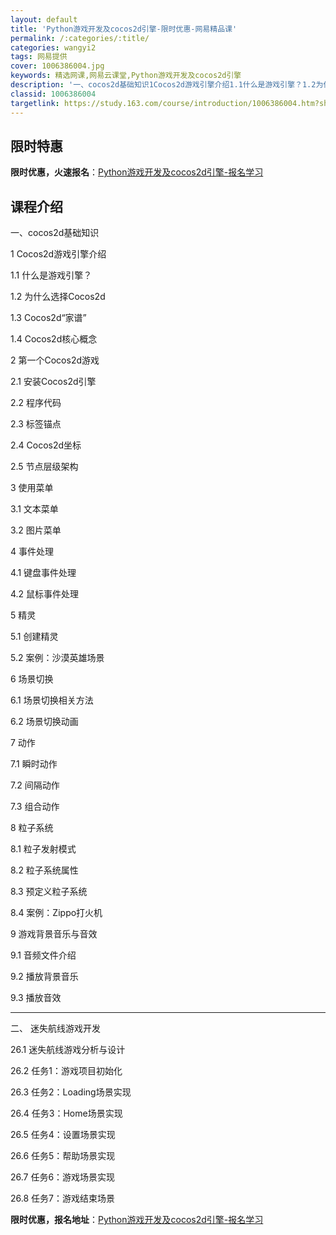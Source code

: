 ```yaml
---
layout: default
title: 'Python游戏开发及cocos2d引擎-限时优惠-网易精品课'
permalink: /:categories/:title/
categories: wangyi2
tags: 网易提供
cover: 1006386004.jpg
keywords: 精选网课,网易云课堂,Python游戏开发及cocos2d引擎
description: '一、cocos2d基础知识1Cocos2d游戏引擎介绍1.1什么是游戏引擎？1.2为什么选择Cocos2d1.3Coco'
classid: 1006386004
targetlink: https://study.163.com/course/introduction/1006386004.htm?share=1&shareId=1025206652&utm_campaign=share&utm_medium=iphoneShare&utm_source=&utm_u=1025206652
---
```


## 限时特惠

**限时优惠，火速报名**：[Python游戏开发及cocos2d引擎-报名学习](https://study.163.com/course/introduction/1006386004.htm?share=1&shareId=1025206652&utm_campaign=share&utm_medium=iphoneShare&utm_source=&utm_u=1025206652)

## 课程介绍

一、cocos2d基础知识

1 Cocos2d游戏引擎介绍

1.1 什么是游戏引擎？

1.2 为什么选择Cocos2d

1.3 Cocos2d“家谱”

1.4 Cocos2d核心概念

2 第一个Cocos2d游戏

2.1 安装Cocos2d引擎

2.2 程序代码

2.3 标签锚点

2.4 Cocos2d坐标

2.5 节点层级架构

3 使用菜单

3.1 文本菜单

3.2 图片菜单

4 事件处理

4.1 键盘事件处理

4.2 鼠标事件处理

5 精灵

5.1 创建精灵

5.2 案例：沙漠英雄场景

6 场景切换

6.1 场景切换相关方法

6.2 场景切换动画

7 动作

7.1 瞬时动作

7.2 间隔动作

7.3 组合动作

8 粒子系统

8.1 粒子发射模式

8.2 粒子系统属性

8.3 预定义粒子系统

8.4 案例：Zippo打火机

9 游戏背景音乐与音效

9.1 音频文件介绍

9.2 播放背景音乐

9.3 播放音效 

--------------------------------------

二、 迷失航线游戏开发

26.1 迷失航线游戏分析与设计

26.2 任务1：游戏项目初始化

26.3 任务2：Loading场景实现

26.4 任务3：Home场景实现

26.5 任务4：设置场景实现

26.6 任务5：帮助场景实现

26.7 任务6：游戏场景实现

26.8 任务7：游戏结束场景

**限时优惠，报名地址**：[Python游戏开发及cocos2d引擎-报名学习](https://study.163.com/course/introduction/1006386004.htm?share=1&shareId=1025206652&utm_campaign=share&utm_medium=iphoneShare&utm_source=&utm_u=1025206652)

